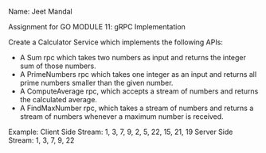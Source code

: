 Name: Jeet Mandal


Assignment for GO MODULE 11: gRPC Implementation

Create a Calculator Service which implements the following APIs:

- A Sum rpc which takes two numbers as input and returns the integer sum of those numbers.
- A PrimeNumbers rpc which takes one integer as an input and returns all prime numbers smaller than the given number.
- A ComputeAverage rpc, which accepts a stream of numbers and returns the calculated average.
- A FindMaxNumber rpc, which takes a stream of numbers and returns a stream of numbers whenever a maximum number is received.

Example:  Client Side Stream: 1,  3, 7,  9,  2,  5,  22, 15,  21, 19         Server Side Stream:  1, 3,  7,  9,  22